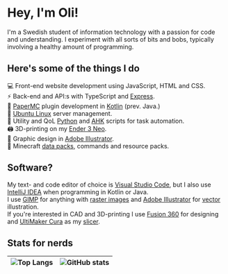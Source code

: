 # Hey, I'm Oli!

I'm a Swedish student of information technology with a passion for code and understanding.
I experiment with all sorts of bits and bobs, typically involving a healthy amount of programming.

## Here's some of the things I do

💻 Front-end website development using JavaScript, HTML and CSS.  
⚡ Back-end and API:s with TypeScript and [Express](https://expressjs.com).    
🔌 [PaperMC](https://papermc.io) plugin development in [Kotlin](https://kotlinlang.org) (prev. Java.)  
🐧 [Ubuntu Linux](https://ubuntu.com) server management.  
🐍 Utility and QoL [Python](https://www.python.org) and [AHK](https://www.autohotkey.com) scripts for task automation.  
🖨 3D-printing on my [Ender 3 Neo](https://www.creality3dofficial.com/products/ender-3-neo).  
🎨 Graphic design in [Adobe Illustrator](https://www.adobe.com/products/illustrator).  
🔮 Minecraft [data packs](https://minecraft.wiki/w/Data_pack), commands and resource packs.  

## Software?

My text- and code editor of choice is [Visual Studio Code](https://code.visualstudio.com), but I also use [IntelliJ IDEA](https://www.jetbrains.com/idea) when programming in Kotlin or Java.  
I use [GIMP](https://www.gimp.org) for anything with [raster images](https://en.wikipedia.org/wiki/Raster_graphics) and [Adobe Illustrator](https://www.adobe.com/products/illustrator) for [vector](https://en.wikipedia.org/wiki/Vector_graphics) illustration.  
If you're interested in CAD and 3D-printing I use [Fusion 360](https://www.autodesk.com/products/fusion-360/overview) for designing and [UltiMaker Cura](https://ultimaker.com/software/ultimaker-cura) as my [slicer](https://en.wikipedia.org/wiki/Slicer_(3D_printing)).  

## Stats for nerds

| ![Top Langs](https://github-readme-stats.vercel.app/api/top-langs/?username=olillin&langs_count=7&theme=transparent&hide_border=true&custom_title=My%20favourite%20languages) | ![GitHub stats](https://github-readme-stats.vercel.app/api?username=olillin&show=prs_merged&hide=stars&show_icons=true&theme=transparent&hide_border=true&rank_icon=github&custom_title=I%20spend%20to%20much%20time%20on%20the%20computer) |
|-|-|

